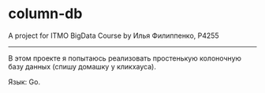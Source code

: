 # column-db
A project for ITMO BigData Course
by Илья Филиппенко, P4255

---

В этом проекте я попытаюсь реализовать простенькую колоночную базу данных (спишу домашку у кликхауса).

Язык: Go.